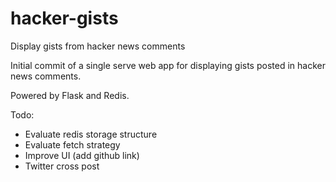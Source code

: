 hacker-gists
======

Display gists from hacker news comments

Initial commit of a single serve web app for displaying gists posted in hacker news comments.

Powered by Flask and Redis.

Todo:

* Evaluate redis storage structure
* Evaluate fetch strategy
* Improve UI (add github link)
* Twitter cross post

